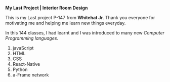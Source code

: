 **My Last Project | Interior Room Design**

This is my Last project P-147 from **Whitehat Jr**.
Thank you everyone for motivating me and helping me learn new things everyday.

In this 144 classes, I had learnt and I was introduced to many new *Computer Programming languages*.
1. javaScript
2. HTML
3. CSS
4. React-Native
5. Python
6. a-Frame network


